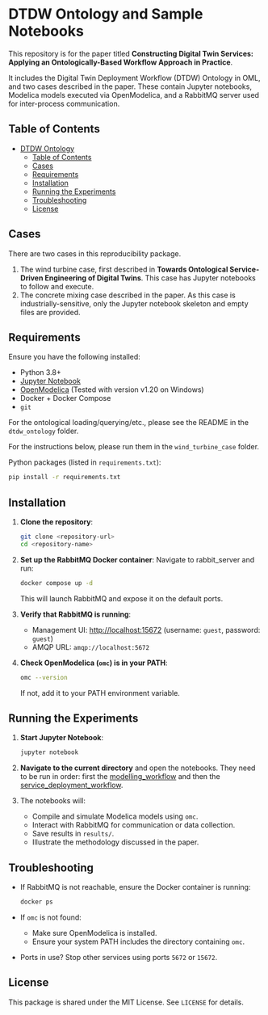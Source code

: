 # DTDW Ontology and Sample Notebooks

This repository is for the paper titled **Constructing Digital Twin Services: Applying an Ontologically-Based Workflow Approach in Practice**.

It includes the Digital Twin Deployment Workflow (DTDW) Ontology in OML, and two cases described in the paper. These contain Jupyter notebooks, Modelica models executed via OpenModelica, and a RabbitMQ server used for inter-process communication.

## Table of Contents

- [DTDW Ontology](#dtdw-ontology)
    - [Table of Contents](#table-of-contents)
    - [Cases](#cases)
    - [Requirements](#requirements)
    - [Installation](#installation)
    - [Running the Experiments](#running-the-experiments)
    - [Troubleshooting](#troubleshooting)
    - [License](#license)

## Cases

There are two cases in this reproducibility package.

1. The wind turbine case, first described in **Towards Ontological Service-Driven Engineering of Digital Twins**. This case has Jupyter notebooks to follow and execute.
2. The concrete mixing case described in the paper. As this case is industrially-sensitive, only the Jupyter notebook skeleton and empty files are provided.
    
## Requirements

Ensure you have the following installed:

- Python 3.8+
- [Jupyter Notebook](https://jupyter.org/)
- [OpenModelica](https://openmodelica.org/) (Tested with version v1.20 on Windows)
- Docker + Docker Compose
- `git`

For the ontological loading/querying/etc., please see the README in the `dtdw_ontology` folder.

For the instructions below, please run them in the `wind_turbine_case` folder.

Python packages (listed in `requirements.txt`):

```bash
pip install -r requirements.txt
````

## Installation

1. **Clone the repository**:

    ```bash
    git clone <repository-url>
    cd <repository-name>
    ```

2. **Set up the RabbitMQ Docker container**: Navigate to rabbit_server and run:

    ```bash
    docker compose up -d
    ```

    This will launch RabbitMQ and expose it on the default ports.

3. **Verify that RabbitMQ is running**:

   * Management UI: [http://localhost:15672](http://localhost:15672) (username: `guest`, password: `guest`)
   * AMQP URL: `amqp://localhost:5672`

4. **Check OpenModelica (`omc`) is in your PATH**:

    ```bash
    omc --version
    ```

    If not, add it to your PATH environment variable.

## Running the Experiments

1. **Start Jupyter Notebook**:

    ```bash
    jupyter notebook
    ```

2. **Navigate to the current directory** and open the notebooks. They need to be run in order: first the [modelling_workflow](service_deployment_workflow.ipynb) and then the [service_deployment_workflow](modelling_workflow.ipynb).

3. The notebooks will:

   * Compile and simulate Modelica models using `omc`.
   * Interact with RabbitMQ for communication or data collection.
   * Save results in `results/`.
   * Illustrate the methodology discussed in the paper. 

## Troubleshooting

* If RabbitMQ is not reachable, ensure the Docker container is running:

  ```bash
  docker ps
  ```

* If `omc` is not found:

  * Make sure OpenModelica is installed.
  * Ensure your system PATH includes the directory containing `omc`.

* Ports in use? Stop other services using ports `5672` or `15672`.

## License

This package is shared under the MIT License. See `LICENSE` for details.
